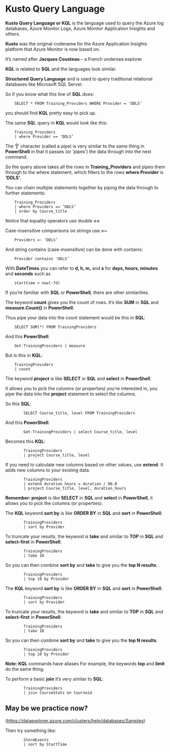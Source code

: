 # Kusto Query Language
**Kusto Query Language or KQL** is the language used to query the Azure log databases, Azure Monitor Logs, Azure Monitor Application Insights and others.

**Kusto** was the original codename for the Azure Application Insights platform that Azure Monitor is now based on. 

It’s named after **Jacques Cousteau** – a French undersea explorer

**KQL** is related to **SQL** and the languages look similar.

**Structured Query Language** and is used to query traditional relational databases like Microsoft SQL Server.

So if you know what this line of **SQL** does:

		SELECT * FROM Training_Providers WHERE Provider = 'DDLS’
    
you should find **KQL** pretty easy to pick up.

The same **SQ**L query in **KQL** would look like this:
    
    	Training_Providers
    	| where Provider == 'DDLS’
    
The **‘|’** character (called a pipe) is very similar to the same thing in **PowerShell** in that it passes (or ‘pipes’) the data through into the next command.

So the query above takes all the rows in **Training_Providers** and pipes them through to the where statement, which filters to the rows **where Provider** is **‘DDLS’**.

You can chain multiple statements together by piping the data through to further statements:

		Training_Providers
		| where Providers == ‘DDLS’
		| order by Course_title

Notice that equality operators use double **==**

Case-insensitive comparisons on strings use **=~**
		
		Providers =~ 'DDLS’

And string contains (case-insensitive) can be done with contains:
		
		Provider contains 'DDLS’

With **DateTimes** you can refer to **d, h, m,** and **s** for **days, hours, minutes** and **seconds** such as
		
		starttime > now(-7d)
		
If you’re familiar with **SQL** or **PowerShell**, there are other similarities.

The keyword **count** gives you the count of rows. It’s like **SUM** in **SQL** and **measure.Count()** in **PowerShell**.

Thus pipe your data into the count statement would be this in **SQL**:
		
		SELECT SUM(*) FROM TrainingProviders

And this **PowerShell**:
		
		Get-TrainingProviders | measure

But is this in **KQL**:
		
		TrainingProviders
		| count

The keyword **project** is like **SELECT** in **SQL** and **select** in **PowerShell**. 

It allows you to pick the columns (or properties) you’re interested in, you pipe the data into the **project** statement to select the columns.

So this **SQL**:
			
			SELECT Course_title, level FROM TrainingProviders

And this **PowerShell**:
			
			Get-TrainingProviders | select Course_title, level

Becomes this **KQL**:
			
			TrainingProviders
			| project Course_title, level

If you need to calculate new columns based on other values, use **extend**. It adds new columns to your existing data.

			TrainingProviders
			| extend duration_hours = duration / 60.0
			| project Course_title, level, duration_hours

**Remember: project** is like **SELECT** in **SQL** and **select** in **PowerShell**, it allows you to pick the columns (or properties).

The **KQL** keyword **sort by** is like **ORDER BY** in **SQL** and **sort** in **PowerShell**:
			
			TrainingProviders
			| sort by Provider

To truncate your results, the keyword is **take** and similar to **TOP** in **SQL** and **select-first** in **PowerShell**:

			TrainingProviders
			| take 10

So you can then combine **sort by** and **take** to give you the **top N results**. 
			
			TrainingProviders
			| top 10 by Provider

The **KQL** keyword **sort by** is like **ORDER BY** in **SQL** and **sort** in **PowerShell**:
			
			TrainingProviders 
			| sort by Provider
			
To truncate your results, the keyword is **take** and similar to **TOP** in **SQL** and **select-first** in **PowerShell**:
			
			TrainingProviders
			| take 10
			
So you can then combine **sort by** and **take** to give you the **top N results**. 
			
			TrainingProviders
			| top 10 by Provider
			
**Note: KQL** commands have aliases For example, the keywords **top** and **limit** do the same thing.

To perform a basic **join** it’s very similar to **SQL**:
			
			TrainingProviders
			| join CourseStats on Courseid
			
## May be we practice now?

(https://dataexplorer.azure.com/clusters/help/databases/Samples)

Then try something like:
			
			StormEvents
			| sort by StartTime
